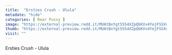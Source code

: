 ```yaml
---
title:  "Ersties Crush - Ulula"
metadate: "hide"
categories: [ Rear Pussy ]
image: "https://external-preview.redd.it/MUAtBxYgt55S4XZpQbKVv4YejFSSXurjDZN6KIz6Luc.jpg?auto=webp&s=5ebffc3bbc2da32d00fd56f42960bc502ea7344d"
thumb: "https://external-preview.redd.it/MUAtBxYgt55S4XZpQbKVv4YejFSSXurjDZN6KIz6Luc.jpg?width=1080&crop=smart&auto=webp&s=5f7b4539b62fcee2df32aed2fdbb969783ef2e7f"
visit: ""
---
```

Ersties Crush - Ulula
